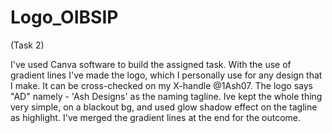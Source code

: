 # Logo_OIBSIP
(Task 2)

I've used Canva software to build the assigned task.
With the use of gradient lines I've made the logo, which I personally use for any design that I make.
It can be cross-checked on my X-handle @1Ash07.
The logo says "AD" namely - 'Ash Designs' as the naming tagline.
Ive kept the whole thing very simple, on a blackout bg, and used glow shadow effect on the tagline as highlight.
I've merged the gradient lines at the end for the outcome.
